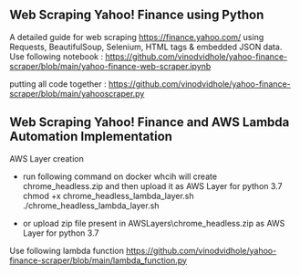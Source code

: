 ## Web Scraping Yahoo! Finance using Python
A detailed guide for web scraping https://finance.yahoo.com/ using Requests, BeautifulSoup, Selenium, HTML tags & embedded JSON data.
Use following notebook :
https://github.com/vinodvidhole/yahoo-finance-scraper/blob/main/yahoo-finance-web-scraper.ipynb

putting all code together :
https://github.com/vinodvidhole/yahoo-finance-scraper/blob/main/yahooscraper.py


## Web Scraping Yahoo! Finance and AWS Lambda Automation Implementation 

AWS Layer creation 

- run following command on docker whcih will create chrome_headless.zip and then upload it as AWS Layer for python 3.7<br>
chmod +x chrome_headless_lambda_layer.sh<br>
./chrome_headless_lambda_layer.sh

- or upload zip file present in AWSLayers\chrome_headless.zip as AWS Layer for python 3.7

Use following lambda function 
https://github.com/vinodvidhole/yahoo-finance-scraper/blob/main/lambda_function.py

